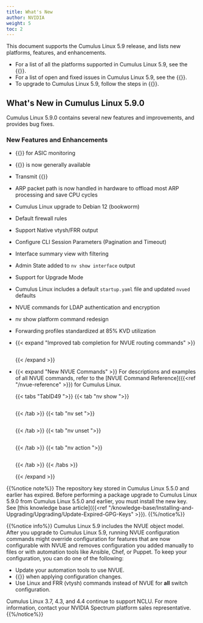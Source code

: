 ```yaml
---
title: What's New
author: NVIDIA
weight: 5
toc: 2
---
```

This document supports the Cumulus Linux 5.9 release, and lists new platforms, features, and enhancements.

- For a list of all the platforms supported in Cumulus Linux 5.9, see the {{<exlink url="www.nvidia.com/en-us/networking/ethernet-switching/hardware-compatibility-list/" text="Hardware Compatibility List (HCL)">}}.
- For a list of open and fixed issues in Cumulus Linux 5.9, see the {{<link title="Cumulus Linux 5.9 Release Notes" text="Cumulus Linux 5.9 Release Notes">}}.
- To upgrade to Cumulus Linux 5.9, follow the steps in {{<link url="Upgrading-Cumulus-Linux">}}.
<!-- vale off -->
## What's New in Cumulus Linux 5.9.0
<!-- vale on -->
Cumulus Linux 5.9.0 contains several new features and improvements, and provides bug fixes.

### New Features and Enhancements

- {{<link url="ASIC-Monitoring" text="Latency histogram">}} for ASIC monitoring
- {{<link url="In-Service-System-Upgrade-ISSU/#restart-mode" text="Warmboot support for VXLAN EVPN">}} is now generally available
- Transmit {{<link url="Link-Layer-Discovery-Protocol/#transmit-application-priority-tlvs" text="LLDP application priority TLVs">}}
- ARP packet path is now handled in hardware to offload most ARP processing and save CPU cycles
- Cumulus Linux upgrade to Debian 12 (bookworm)
- Default firewall rules
- Support Native vtysh/FRR output
- Configure CLI Session Parameters (Pagination and Timeout)
- Interface summary view with filtering
- Admin State added to `nv show interface` output
- Support for Upgrade Mode
- Cumulus Linux includes a default `startup.yaml` file and updated `nvued` defaults
- NVUE commands for LDAP authentication and encryption
- nv show platform command redesign
- Forwarding profiles standardized at 85% KVD utilization
- {{< expand "Improved tab completion for NVUE routing commands" >}}
  ```
  ```
  {{< /expand >}}
- {{< expand "New NVUE Commands" >}}
  For descriptions and examples of all NVUE commands, refer to the [NVUE Command Reference]({{<ref "/nvue-reference" >}}) for Cumulus Linux.
  
  {{< tabs "TabID49 ">}}
  {{< tab "nv show ">}}
  
  ```
  ```

  {{< /tab >}}
  {{< tab "nv set ">}}

  ```
  ```
  
  {{< /tab >}}
  {{< tab "nv unset ">}}
  
  ```
  ```

  {{< /tab >}}
  {{< tab "nv action ">}}
  
  ```
  ```

  {{< /tab >}}
  {{< /tabs >}}
  
  {{< /expand >}}

{{%notice note%}}
The repository key stored in Cumulus Linux 5.5.0 and earlier has expired. Before performing a package upgrade to Cumulus Linux 5.9.0 from Cumulus Linux 5.5.0 and earlier, you must install the new key. See [this knowledge base article]({{<ref "/knowledge-base/Installing-and-Upgrading/Upgrading/Update-Expired-GPG-Keys" >}}).
{{%/notice%}}

{{%notice info%}}
Cumulus Linux 5.9 includes the NVUE object model. After you upgrade to Cumulus Linux 5.9, running NVUE configuration commands might override configuration for features that are now configurable with NVUE and removes configuration you added manually to files or with automation tools like Ansible, Chef, or Puppet. To keep your configuration, you can do one of the following:
- Update your automation tools to use NVUE.
- {{<link url="NVUE-CLI/#configure-nvue-to-ignore-linux-files" text="Configure NVUE to ignore certain underlying Linux files">}} when applying configuration changes.
- Use Linux and FRR (vtysh) commands instead of NVUE for **all** switch configuration.

Cumulus Linux 3.7, 4.3, and 4.4 continue to support NCLU. For more information, contact your NVIDIA Spectrum platform sales representative.
{{%/notice%}}
